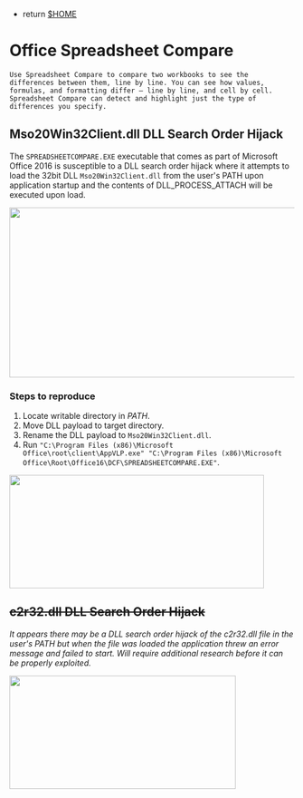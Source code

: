 
- return [$HOME](https://spacecow99.github.io/)

# Office Spreadsheet Compare

```
Use Spreadsheet Compare to compare two workbooks to see the differences between them, line by line. You can see how values, formulas, and formatting differ – line by line, and cell by cell. Spreadsheet Compare can detect and highlight just the type of differences you specify.
```

## Mso20Win32Client.dll DLL Search Order Hijack

The `SPREADSHEETCOMPARE.EXE` executable that comes as part of Microsoft Office 2016 is susceptible to a DLL search order hijack where it attempts to load the 32bit DLL `Mso20Win32Client.dll` from the user's PATH upon application startup and the contents of DLL_PROCESS_ATTACH will be executed upon load.

<img src="https://spacecow99.github.io/dll-search-order-hijacking/office-spreadsheet-compare/spreadsheetcompare_mso20win32client_search.PNG" width="800" height="300" />

### Steps to reproduce

1. Locate writable directory in _PATH_.
2. Move DLL payload to target directory.
3. Rename the DLL payload to `Mso20Win32Client.dll`.
4. Run `"C:\Program Files (x86)\Microsoft Office\root\client\AppVLP.exe" "C:\Program Files (x86)\Microsoft Office\Root\Office16\DCF\SPREADSHEETCOMPARE.EXE"`.

<img src="https://spacecow99.github.io/dll-search-order-hijacking/office-spreadsheet-compare/spreadsheetcompare_mso20win32client_hijack.PNG" width="450" height="200" />

## ~~c2r32.dll DLL Search Order Hijack~~

_It appears there may be a DLL search order hijack of the c2r32.dll file in the user's PATH but when the file was loaded the application threw an error message and failed to start. Will require additional research before it can be properly exploited._

<img src="https://spacecow99.github.io/dll-search-order-hijacking/office-spreadsheet-compare/spreadsheetcompare_c2r32_error.PNG" width="400" height="200" />
